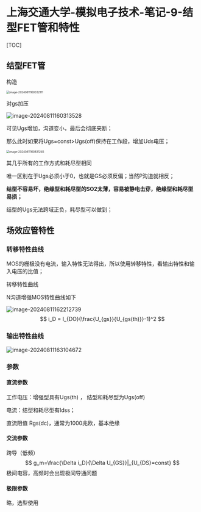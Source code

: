 # 上海交通大学-模拟电子技术-笔记-9-结型FET管和特性

[TOC]

## 结型FET管

构造

<img src="C:\Users\sky92\AppData\Roaming\Typora\typora-user-images\image-20240811160032111.png" alt="image-20240811160032111" style="zoom:50%;" />

对gs加压

![image-20240811160313528](C:\Users\sky92\AppData\Roaming\Typora\typora-user-images\image-20240811160313528.png)

可见Ugs增加，沟道变小，最后会彻底夹断；

那么此时如果将Ugs=const>Ugs(off)保持在工作段，增加Uds电压；

<img src="C:\Users\sky92\AppData\Roaming\Typora\typora-user-images\image-20240811160831245.png" alt="image-20240811160831245" style="zoom:50%;" />

其几乎所有的工作方式和耗尽型相同

唯一区别在于Ugs必须小于0，也就是GS必须反偏；当然P沟道就相反；

**结型不容易坏，绝缘型和耗尽型的SO2太薄，容易被静电击穿，绝缘型和耗尽型易损；**

 结型的Ugs无法跨域正负，耗尽型可以做到；

## 场效应管特性

### 转移特性曲线

MOS的栅极没有电流，输入特性无法得出，所以使用转移特性，看输出特性和输入电压的比值；

转移特性曲线



N沟道增强MOS特性曲线如下

![image-20240811162212739](C:\Users\sky92\AppData\Roaming\Typora\typora-user-images\image-20240811162212739.png)
$$
i_D = I_{DO}(\frac{U_{gs}}{U_{gs(th)}}-1)^2
$$

### 输出特性曲线



![image-20240811163104672](C:\Users\sky92\AppData\Roaming\Typora\typora-user-images\image-20240811163104672.png)

### 参数

#### 直流参数 

工作电压：增强型具有Ugs(th) ， 结型和耗尽型为Ugs(off)

电流：结型和耗尽型有Idss；

直流阻值 Rgs(dc)，通常为1000兆欧，基本绝缘

#### 交流参数

跨导（低频） 
$$
g_m=\frac{\Delta i_D}{\Delta U_{GS}}|_{U_{DS}=const}
$$
极间电容，高频时会出现极间导通问题

#### 极限参数

略，选型使用
































